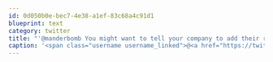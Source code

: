 ```yaml
---
id: 0d050b0e-bec7-4e38-a1ef-83c68a4c91d1
blueprint: text
category: twitter
title: "'@manderbomb You might want to tell your company to add their recent job posting to @okdg for more exposure."
caption: '<span class="username username_linked">@<a href="https://twitter.com/manderbomb" title="Amanda">manderbomb</a></span> You might want to tell your company to add their recent job posting to <span class="username username_linked">@<a href="https://twitter.com/okdg" title="OKDG">okdg</a></span> for more exposure.'
---
```

